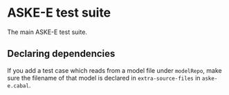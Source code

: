 # ASKE-E test suite

The main ASKE-E test suite.

## Declaring dependencies

If you add a test case which reads from a model file under `modelRepo`, make sure
the filename of that model is declared in `extra-source-files` in `aske-e.cabal`.
